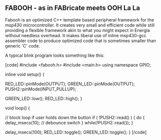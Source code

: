 FABOOH - as in FABricate meets OOH La La
----------------------------------------
Fabooh is an optimized C++ template based peripheral framework for the
msp430 microcontroller.  It creates very small and efficient code while
still providing a flexible framework akin to what you might expect in
Energia without needless overhead.  It makes liberal use of inline
msp430-gcc assembler code to produce optimized code that is sometimes
smaller than generic 'C' code.

A typical blink program looks something like this:

[code]
#include <fabooh.h>
#include <main.h>
using namespace GPIO;

inline void setup() {

  RED_LED::pinMode(OUTPUT);
  GREEN_LED::pinMode(OUTPUT);
  PUSH2::pinMode(INPUT_PULLUP);

  GREEN_LED::low();
  RED_LED::high();
}

void loop() {
  
  // block loop if user holds down the button
  if ( !PUSH2::read() ) {
    do {
      delay_msecs(10); // debounce switch
    } while(!PUSH2::read());
  }

  delay_msecs(100);
  RED_LED::toggle();
  GREEN_LED::toggle();
}
[/code]

